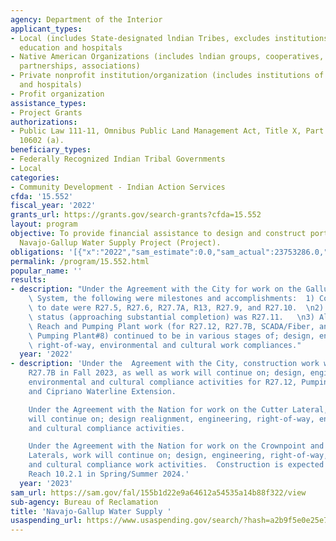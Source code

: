 ```yaml
---
agency: Department of the Interior
applicant_types:
- Local (includes State-designated lndian Tribes, excludes institutions of higher
  education and hospitals
- Native American Organizations (includes lndian groups, cooperatives, corporations,
  partnerships, associations)
- Private nonprofit institution/organization (includes institutions of higher education
  and hospitals)
- Profit organization
assistance_types:
- Project Grants
authorizations:
- Public Law 111-11, Omnibus Public Land Management Act, Title X, Part III, Section
  10602 (a).
beneficiary_types:
- Federally Recognized Indian Tribal Governments
- Local
categories:
- Community Development - Indian Action Services
cfda: '15.552'
fiscal_year: '2022'
grants_url: https://grants.gov/search-grants?cfda=15.552
layout: program
objective: To provide financial assistance to design and construct portions of the
  Navajo-Gallup Water Supply Project (Project).
obligations: '[{"x":"2022","sam_estimate":0.0,"sam_actual":23753286.0,"usa_spending_actual":477482.0},{"x":"2023","sam_estimate":0.0,"sam_actual":0.0,"usa_spending_actual":0.0},{"x":"2024","sam_estimate":30000000.0,"sam_actual":0.0,"usa_spending_actual":0.0}]'
permalink: /program/15.552.html
popular_name: ''
results:
- description: "Under the Agreement with the City for work on the Gallup Regional\
    \ System, the following were milestones and accomplishments:  1) Completed Reaches\
    \ to date were R27.5, R27.6, R27.7A, R13, R27.9, and R27.10.  \n2) In construction\
    \ status (approaching substantial completion) was R27.11.   \n3) All remaining\
    \ Reach and Pumping Plant work (for R27.12, R27.7B, SCADA/Fiber, and McKinney\
    \ Pumping Plant#8) continued to be in various stages of; design, engineering,\
    \ right-of-way, environmental and cultural work compliances."
  year: '2022'
- description: 'Under the  Agreement with the City, construction work will start on
    R27.7B in Fall 2023, as well as work will continue on; design, engineering, right-of-way,
    environmental and cultural compliance activities for R27.12, Pumping Plant#8,
    and Cipriano Waterline Extension.

    Under the Agreement with the Nation for work on the Cutter Lateral, work for R24.1-Lybrook
    will continue on; design realignment, engineering, right-of-way, environmental,
    and cultural compliance activities.

    Under the Agreement with the Nation for work on the Crownpoint and Window Rock
    Laterals, work will continue on; design, engineering, right-of-way, environmental,
    and cultural compliance work activities.  Construction is expected to start on
    Reach 10.2.1 in Spring/Summer 2024.'
  year: '2023'
sam_url: https://sam.gov/fal/155b1d22e9a64612a54535a14b88f322/view
sub-agency: Bureau of Reclamation
title: 'Navajo-Gallup Water Supply '
usaspending_url: https://www.usaspending.gov/search/?hash=a2b9f5e0e25e7c266fac218273cc2558
---
```


